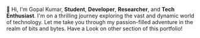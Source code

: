 
👋 Hi, I'm Gopal Kumar, **Student**, **Developer**, **Researcher**, and **Tech Enthusiast**. I'm on a thrilling journey exploring the vast and dynamic world of technology. Let me take you through my passion-filled adventure in the realm of bits and bytes. Have a Look on other section of this portfolio!

